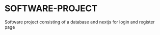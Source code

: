 # SOFTWARE-PROJECT
Software project consisting of a database and nextjs for login and register page
